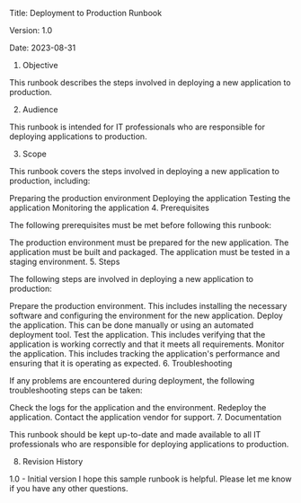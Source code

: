Title: Deployment to Production Runbook

Version: 1.0

Date: 2023-08-31

1. Objective

This runbook describes the steps involved in deploying a new application to production.

2. Audience

This runbook is intended for IT professionals who are responsible for deploying applications to production.

3. Scope

This runbook covers the steps involved in deploying a new application to production, including:

Preparing the production environment
Deploying the application
Testing the application
Monitoring the application
4. Prerequisites

The following prerequisites must be met before following this runbook:

The production environment must be prepared for the new application.
The application must be built and packaged.
The application must be tested in a staging environment.
5. Steps

The following steps are involved in deploying a new application to production:

Prepare the production environment. This includes installing the necessary software and configuring the environment for the new application.
Deploy the application. This can be done manually or using an automated deployment tool.
Test the application. This includes verifying that the application is working correctly and that it meets all requirements.
Monitor the application. This includes tracking the application's performance and ensuring that it is operating as expected.
6. Troubleshooting

If any problems are encountered during deployment, the following troubleshooting steps can be taken:

Check the logs for the application and the environment.
Redeploy the application.
Contact the application vendor for support.
7. Documentation

This runbook should be kept up-to-date and made available to all IT professionals who are responsible for deploying applications to production.

8. Revision History

1.0 - Initial version
I hope this sample runbook is helpful. Please let me know if you have any other questions.